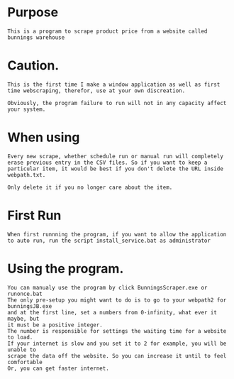 # Purpose
    This is a program to scrape product price from a website called bunnings warehouse

# Caution.
    This is the first time I make a window application as well as first time webscraping, therefor, use at your own discreation.

    Obviously, the program failure to run will not in any capacity affect your system.

# When using
    Every new scrape, whether schedule run or manual run will completely erase previous entry in the CSV files. So if you want to keep a particular item, it would be best if you don't delete the URL inside webpath.txt.

    Only delete it if you no longer care about the item.

# First Run
    When first runnning the program, if you want to allow the application to auto run, run the script install_service.bat as administrator

# Using the program.
    You can manualy use the program by click BunningsScraper.exe or runonce.bat
    The only pre-setup you might want to do is to go to your webpath2 for bunningsJB.exe
    and at the first line, set a numbers from 0-infinity, what ever it maybe, but
    it must be a positive integer.
    The number is responsible for settings the waiting time for a website to load.
    If your internet is slow and you set it to 2 for example, you will be unable to
    scrape the data off the website. So you can increase it until to feel comfortable
    Or, you can get faster internet.